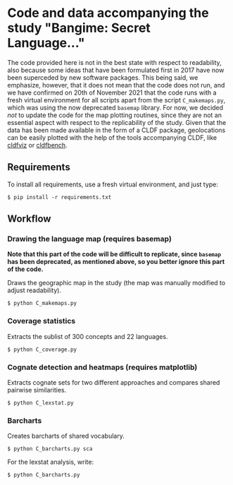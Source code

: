 # Code and data accompanying the study "Bangime: Secret Language..."

The code provided here is not in the best state with respect to readability, also because some ideas that have been formulated first in 2017 have now been superceded by new software packages. This being said, we emphasize, however, that it does not mean that the code does not run, and we have confirmed on 20th of November 2021 that the code runs with a fresh virtual environment for all scripts apart from the script `C_makemaps.py`, which was using the now deprecated `basemap` library. For now, we decided *not* to update the code for the map plotting routines, since they are not an essential aspect with respect to the replicability of the study. Given that the data has been made available in the form of a CLDF package, geolocations can be easily plotted with the help of the tools accompanying CLDF, like [cldfviz](https://github.com/cldf/cldfviz) or [cldfbench](https://github.com/cldf/cldfbench). 

## Requirements

To install all requirements, use a fresh virtual environment, and just type:

```
$ pip install -r requirements.txt
```

## Workflow

### Drawing the language map (requires basemap)

**Note that this part of the code will be difficult to replicate, since `basemap` has been deprecated, as mentioned above, so you better ignore this part of the code.**

Draws the geographic map in the study (the map was manually modified to adjust readability).
```
$ python C_makemaps.py
```

### Coverage statistics 

Extracts the sublist of 300 concepts and 22 languages.

```
$ python C_coverage.py
```
### Cognate detection and heatmaps (requires matplotlib)

Extracts cognate sets for two different approaches and compares shared pairwise similarities.

```
$ python C_lexstat.py
```

### Barcharts

Creates barcharts of shared vocabulary.

```
$ python C_barcharts.py sca
```

For the lexstat analysis, write:

```
$ python C_barcharts.py
```



